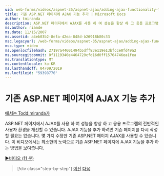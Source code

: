 ```yaml
---
uid: web-forms/videos/aspnet-35/aspnet-ajax/adding-ajax-functionality-to-an-existing-aspnet-page
title: 기존 ASP.NET 페이지에 AJAX 기능 추가 | Microsoft Docs
author: tmiranda
description: ASP.NET 페이지에서 AJAX를 사용 하 여 성능을 향상 하 고 응용 프로그램의 전반적인 사용자 환경을 개선할 수 있습니다. 필요한 경우가 아니라면 기존 페이지를 다시 작성 하는 중...
ms.author: riande
ms.date: 11/15/2007
ms.assetid: a4eb03b2-8efa-42ea-848d-b26918b80c33
msc.legacyurl: /web-forms/videos/aspnet-35/aspnet-ajax/adding-ajax-functionality-to-an-existing-aspnet-page
msc.type: video
ms.openlocfilehash: 27197a44601494b5dff83e119e13bfcce0fd49a2
ms.sourcegitcommit: 0f1119340e4464720cfd16d0ff15764746ea1fea
ms.translationtype: MT
ms.contentlocale: ko-KR
ms.lasthandoff: 04/09/2019
ms.locfileid: "59398776"
---
```

# <a name="adding-ajax-functionality-to-an-existing-aspnet-page"></a>기존 ASP.NET 페이지에 AJAX 기능 추가

[에서는 Todd miranda가](https://github.com/tmiranda)

ASP.NET 페이지에서 AJAX를 사용 하 여 성능을 향상 하 고 응용 프로그램의 전반적인 사용자 환경을 개선할 수 있습니다. AJAX 기능을 추가 하려면 기존 페이지를 다시 작성할 필요는 없습니다. 몇 가지 수정만 기존 ASP.NET 페이지 AJAX를 사용할 수 있습니다. 이 비디오에서는 최소한의 노력으로 기존 ASP.NET 페이지에 AJAX 기능을 추가 하는 방법을 보여줍니다.

[&#9654;비디오 (11 분)](https://channel9.msdn.com/Blogs/ASP-NET-Site-Videos/adding-ajax-functionality-to-an-existing-aspnet-page)

> [!div class="step-by-step"]
> [이전](aspnet-ajax-support-in-visual-studio-2008.md)
> [다음](creating-and-using-an-ajax-enabled-web-service-in-a-web-site.md)
